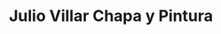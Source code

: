 ---
title: "Julio Villar Chapa y Pintura"
url: /ubeda/julio-villar-chapa-y-pintura/
shop: reparación de automóviles
---